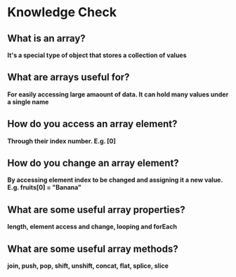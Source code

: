 # Knowledge Check

## What is an array?
**It's a special type of object that stores a collection of values**

## What are arrays useful for?
**For easily accessing large amaount of data. It can hold many values under a single name**

## How do you access an array element?
**Through their index number. E.g. [0]**

## How do you change an array element?
**By accessing element index to be changed and assigning it a new value. E.g. fruits[0] = "Banana"**

## What are some useful array properties?
**length, element access and change, looping and forEach**

## What are some useful array methods?
**join, push, pop, shift, unshift, concat, flat, splice, slice**